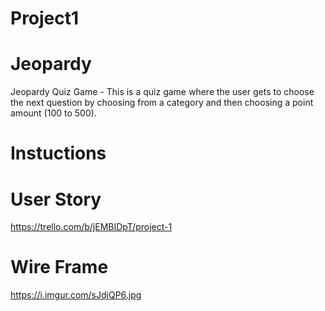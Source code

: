 # Project1
# Jeopardy 

Jeopardy Quiz Game - This is a quiz game where the user gets to choose the next question by choosing from a category and then choosing a point amount (100 to 500). 

# Instuctions 



# User Story

https://trello.com/b/jEMBIDpT/project-1

# Wire Frame 

https://i.imgur.com/sJdjQP6.jpg

